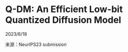 # Q-DM: An Efficient Low-bit Quantized Diffusion Model  

2023/6/18    

来源：NeurIPS23 submission    